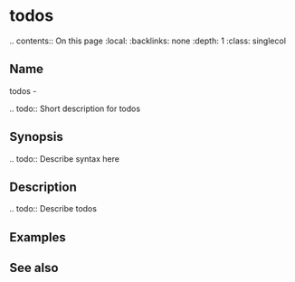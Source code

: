 

# todos

.. contents:: On this page
    :local:
    :backlinks: none
    :depth: 1
    :class: singlecol

Name
----
todos - 

.. todo::
    Short description for todos

Synopsis
--------
.. todo::
   Describe syntax here

Description
-----------
.. todo::
    Describe todos

Examples
--------

See also
--------

